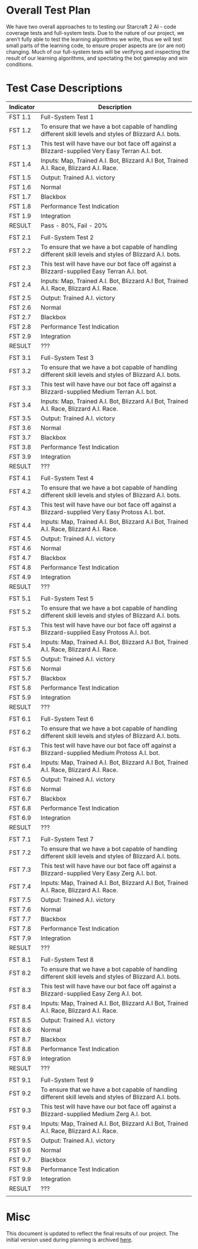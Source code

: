 # Overall Test Plan
We have two overall approaches to to testing our Starcraft 2 AI - code coverage tests and full-system tests. Due to the nature of our project, we aren’t fully able to test the learning algorithms we write, thus we will test small parts of the learning code, to ensure proper aspects are (or are not) changing. Much of our full-system tests will be verifying and inspecting the result of our learning algorithms, and spectating the bot gameplay and win conditions.

# Test Case Descriptions

| Indicator | Description |
| --------- | ----------- |
| FST 1.1 | Full-System Test 1 |
| FST 1.2 | To ensure that we have a bot capable of handling different skill levels and styles of Blizzard A.I. bots. |
| FST 1.3 | This test will have have our bot face off against a Blizzard-supplied Very Easy Terran A.I. bot. |
| FST 1.4 | Inputs: Map, Trained A.I. Bot, Blizzard A.I Bot, Trained A.I. Race, Blizzard A.I. Race. |
| FST 1.5 | Output: Trained A.I. victory |
| FST 1.6 | Normal |
| FST 1.7 | Blackbox |
| FST 1.8 | Performance Test Indication |
| FST 1.9 | Integration |
| RESULT | Pass - 80%, Fail - 20% |
| | |
| FST 2.1 | Full-System Test 2 |
| FST 2.2 | To ensure that we have a bot capable of handling different skill levels and styles of Blizzard A.I. bots. |
| FST 2.3 | This test will have have our bot face off against a Blizzard-supplied Easy Terran A.I. bot. |
| FST 2.4 | Inputs: Map, Trained A.I. Bot, Blizzard A.I Bot, Trained A.I. Race, Blizzard A.I. Race. |
| FST 2.5 | Output: Trained A.I. victory |
| FST 2.6 | Normal |
| FST 2.7 | Blackbox |
| FST 2.8 | Performance Test Indication |
| FST 2.9 | Integration |
| RESULT | ??? |
| | |
| FST 3.1 | Full-System Test 3 |
| FST 3.2 | To ensure that we have a bot capable of handling different skill levels and styles of Blizzard A.I. bots. |
| FST 3.3 | This test will have have our bot face off against a Blizzard-supplied Medium Terran A.I. bot. |
| FST 3.4 | Inputs: Map, Trained A.I. Bot, Blizzard A.I Bot, Trained A.I. Race, Blizzard A.I. Race. |
| FST 3.5 | Output: Trained A.I. victory |
| FST 3.6 | Normal |
| FST 3.7 | Blackbox |
| FST 3.8 | Performance Test Indication |
| FST 3.9 | Integration |
| RESULT | ??? |
| | |
| FST 4.1 | Full-System Test 4 |
| FST 4.2 | To ensure that we have a bot capable of handling different skill levels and styles of Blizzard A.I. bots. |
| FST 4.3 | This test will have have our bot face off against a Blizzard-supplied Very Easy Protoss A.I. bot. |
| FST 4.4 | Inputs: Map, Trained A.I. Bot, Blizzard A.I Bot, Trained A.I. Race, Blizzard A.I. Race. |
| FST 4.5 | Output: Trained A.I. victory |
| FST 4.6 | Normal |
| FST 4.7 | Blackbox |
| FST 4.8 | Performance Test Indication |
| FST 4.9 | Integration |
| RESULT | ??? |
| | |
| FST 5.1 | Full-System Test 5 |
| FST 5.2 | To ensure that we have a bot capable of handling different skill levels and styles of Blizzard A.I. bots. |
| FST 5.3 | This test will have have our bot face off against a Blizzard-supplied Easy Protoss A.I. bot. |
| FST 5.4 | Inputs: Map, Trained A.I. Bot, Blizzard A.I Bot, Trained A.I. Race, Blizzard A.I. Race. |
| FST 5.5 | Output: Trained A.I. victory |
| FST 5.6 | Normal |
| FST 5.7 | Blackbox |
| FST 5.8 | Performance Test Indication |
| FST 5.9 | Integration |
| RESULT | ??? |
| | |
| FST 6.1 | Full-System Test 6 |
| FST 6.2 | To ensure that we have a bot capable of handling different skill levels and styles of Blizzard A.I. bots. |
| FST 6.3 | This test will have have our bot face off against a Blizzard-supplied Medium Protoss A.I. bot. |
| FST 6.4 | Inputs: Map, Trained A.I. Bot, Blizzard A.I Bot, Trained A.I. Race, Blizzard A.I. Race. |
| FST 6.5 | Output: Trained A.I. victory |
| FST 6.6 | Normal |
| FST 6.7 | Blackbox |
| FST 6.8 | Performance Test Indication |
| FST 6.9 | Integration |
| RESULT | ??? |
| | |
| FST 7.1 | Full-System Test 7 |
| FST 7.2 | To ensure that we have a bot capable of handling different skill levels and styles of Blizzard A.I. bots. |
| FST 7.3 | This test will have have our bot face off against a Blizzard-supplied Very Easy Zerg A.I. bot. |
| FST 7.4 | Inputs: Map, Trained A.I. Bot, Blizzard A.I Bot, Trained A.I. Race, Blizzard A.I. Race. |
| FST 7.5 | Output: Trained A.I. victory |
| FST 7.6 | Normal |
| FST 7.7 | Blackbox |
| FST 7.8 | Performance Test Indication |
| FST 7.9 | Integration |
| RESULT | ??? |
| | |
| FST 8.1 | Full-System Test 8 |
| FST 8.2 | To ensure that we have a bot capable of handling different skill levels and styles of Blizzard A.I. bots. |
| FST 8.3 | This test will have have our bot face off against a Blizzard-supplied Easy Zerg A.I. bot. |
| FST 8.4 | Inputs: Map, Trained A.I. Bot, Blizzard A.I Bot, Trained A.I. Race, Blizzard A.I. Race. |
| FST 8.5 | Output: Trained A.I. victory |
| FST 8.6 | Normal |
| FST 8.7 | Blackbox |
| FST 8.8 | Performance Test Indication |
| FST 8.9 | Integration |
| RESULT | ??? |
| | |
| FST 9.1 | Full-System Test 9 |
| FST 9.2 | To ensure that we have a bot capable of handling different skill levels and styles of Blizzard A.I. bots. |
| FST 9.3 | This test will have have our bot face off against a Blizzard-supplied Medium Zerg A.I. bot. |
| FST 9.4 | Inputs: Map, Trained A.I. Bot, Blizzard A.I Bot, Trained A.I. Race, Blizzard A.I. Race. |
| FST 9.5 | Output: Trained A.I. victory |
| FST 9.6 | Normal |
| FST 9.7 | Blackbox |
| FST 9.8 | Performance Test Indication |
| FST 9.9 | Integration |
| RESULT | ??? |
| | |

# Misc
This document is updated to reflect the final results of our project. The initial version used during planning is archived [here](https://docs.google.com/document/d/1bmLdmKxgRm8E5rQYoWU0MRSmNFMHMkIyGDqbm7fOvgQ/edit?usp=sharing).
